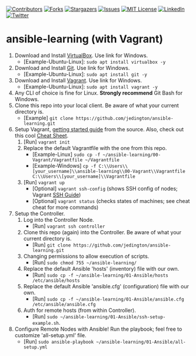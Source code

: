 <!-- PROJECT SHIELDS -->
<!-- https://www.markdownguide.org/basic-syntax/#reference-style-links -->
[![Contributors][contributors-shield]][contributors-url]
[![Forks][forks-shield]][forks-url]
[![Stargazers][stars-shield]][stars-url]
[![Issues][issues-shield]][issues-url]
[![MIT License][license-shield]][license-url]
[![LinkedIn][linkedin-shield]][linkedin-url]
[![Twitter][twitter-shield]][twitter-url]

# ansible-learning (with Vagrant)
1. Download and Install [VirtualBox](https://www.virtualbox.org). Use link for Windows.
    - [Example-Ubuntu-Linux]: `sudo apt install virtualbox -y`
2. Download and Install [Git](https://git-scm.com/downloads). Use link for Windows.
    - [Example-Ubuntu-Linux]: `sudo apt install git -y`
3. Download and Install [Vagrant](https://www.vagrantup.com/docs/installation). Use link for Windows.
    - [Example-Ubuntu-Linux]: `sudo apt install vagrant -y`
4. Any CLI of choice is fine for Linux. __Strongly recommend__ Git Bash for Windows.
5. Clone this repo into your local client. Be aware of what your current directory is.
    - [Example] `git clone https://github.com/jedington/ansible-learning.git`
6. Setup Vagrant, [getting started guide](https://learn.hashicorp.com/collections/vagrant/getting-started) from the source. Also, check out this cool [Cheat Sheet](https://gist.github.com/wpscholar/a49594e2e2b918f4d0c4).
    1. [Run] `vagrant init`
    2. Replace the default Vagrantfile with the one from this repo.
        - [Example-Linux] `sudo cp -f ~/ansible-learning/00-Vagrant/Vagrantfile ~/Vagrantfile`
        - [Example-Windows] `cp -f C:\\Users\\[your_username]\\ansible-learning\\00-Vagrant\\Vagrantfile C:\\Users\\[your_username]\\Vagrantfile`
    3. [Run] `vagrant up`
        - [Optional] `vagrant ssh-config` (shows SSH config of nodes; Vagrant [SSH Guide](https://www.vagrantup.com/docs/cli/ssh))
        - [Optional] `vagrant status` (checks states of machines; see cheat cheat for more commands)
7. Setup the Controller.
    1. Log into the Controller Node.
        - [Run] `vagrant ssh controller`
    2. Clone this repo (again) into the Controller. Be aware of what your current directory is.
        - [Run] `git clone https://github.com/jedington/ansible-learning.git`
    3. Changing permissions to allow execution of scripts.
        - [Run] `sudo chmod 755 ~/ansible-learning/`
    4. Replace the default Ansible 'hosts' (inventory) file with our own.
        - [Run] `sudo cp -f ~/ansible-learning/01-Ansible/hosts /etc/ansible/hosts`
    5. Replace the default Ansible 'ansible.cfg' (configuration) file with our own.
        - [Run] `sudo cp -f ~/ansible-learning/01-Ansible/ansible.cfg /etc/ansible/ansible.cfg`
    6. Auth for remote hosts (from within Controller).
        - [Run] `sudo ~/ansible-learning/01-Ansible/ssh-setup-example.sh`.
8. Configure Remote Nodes with Ansible! Run the playbook; feel free to customize 'all-setup.yml' file.
    - [Run] `sudo ansible-playbook ~/ansible-learning/01-Ansible/all-setup.yml`

<!-- MARKDOWN LINKS & IMAGES -->
<!-- https://www.markdownguide.org/basic-syntax/#reference-style-links -->
[contributors-shield]: https://img.shields.io/github/contributors/jedington/ansible-learning.svg?style=for-the-badge
[contributors-url]: https://github.com/jedington/ansible-learning/graphs/contributors
[forks-shield]: https://img.shields.io/github/forks/jedington/ansible-learning.svg?style=for-the-badge
[forks-url]: https://github.com/jedington/ansible-learning/network/members
[stars-shield]: https://img.shields.io/github/stars/jedington/ansible-learning.svg?style=for-the-badge
[stars-url]: https://github.com/jedington/ansible-learning/stargazers
[issues-shield]: https://img.shields.io/github/issues/jedington/ansible-learning.svg?style=for-the-badge
[issues-url]: https://github.com/jedington/ansible-learning/issues
[license-shield]: https://img.shields.io/github/license/jedington/ansible-learning.svg?style=for-the-badge
[license-url]: https://github.com/jedington/ansible-learning/blob/master/LICENSE
[linkedin-shield]: https://img.shields.io/badge/-LinkedIn-black.svg?style=for-the-badge&logo=linkedin&colorB=555
[linkedin-url]: https://www.linkedin.com/in/julian-edington
[twitter-shield]: https://img.shields.io/twitter/follow/arcanicvoid?style=for-the-badge&logo=twitter&colorB=555
[twitter-url]: https://twitter.com/arcanicvoid